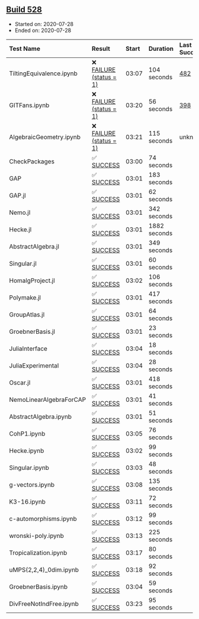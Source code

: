 ## [Build 528](https://oscarci.mathematik.uni-kl.de/job/oscar-stable/528/)

* Started on: 2020-07-28
* Ended on: 2020-07-28

| Test Name    | Result | Start | Duration | Last Success | First Failure |
|:-------------|:-------|:------|:---------|:-------------|:--------------|
| TiltingEquivalence.ipynb | ❌ [FAILURE (status = 1)](https://oscarci.mathematik.uni-kl.de/job/oscar-stable/528/artifact/logs/build-528/TiltingEquivalence.ipynb.log) | 03:07 | 104 seconds | [482](https://oscarci.mathematik.uni-kl.de/job/oscar-stable/482/) | [483](https://oscarci.mathematik.uni-kl.de/job/oscar-stable/483/) |
| GITFans.ipynb | ❌ [FAILURE (status = 1)](https://oscarci.mathematik.uni-kl.de/job/oscar-stable/528/artifact/logs/build-528/GITFans.ipynb.log) | 03:20 | 56 seconds | [398](https://oscarci.mathematik.uni-kl.de/job/oscar-stable/398/) | [399](https://oscarci.mathematik.uni-kl.de/job/oscar-stable/399/) |
| AlgebraicGeometry.ipynb | ❌ [FAILURE (status = 1)](https://oscarci.mathematik.uni-kl.de/job/oscar-stable/528/artifact/logs/build-528/AlgebraicGeometry.ipynb.log) | 03:21 | 115 seconds | unknown | unknown |
| CheckPackages | ✅ [SUCCESS](https://oscarci.mathematik.uni-kl.de/job/oscar-stable/528/artifact/logs/build-528/CheckPackages.log) | 03:00 | 74 seconds |  |  |
| GAP | ✅ [SUCCESS](https://oscarci.mathematik.uni-kl.de/job/oscar-stable/528/artifact/logs/build-528/GAP.log) | 03:01 | 183 seconds |  |  |
| GAP.jl | ✅ [SUCCESS](https://oscarci.mathematik.uni-kl.de/job/oscar-stable/528/artifact/logs/build-528/GAP.jl.log) | 03:01 | 62 seconds |  |  |
| Nemo.jl | ✅ [SUCCESS](https://oscarci.mathematik.uni-kl.de/job/oscar-stable/528/artifact/logs/build-528/Nemo.jl.log) | 03:01 | 342 seconds |  |  |
| Hecke.jl | ✅ [SUCCESS](https://oscarci.mathematik.uni-kl.de/job/oscar-stable/528/artifact/logs/build-528/Hecke.jl.log) | 03:01 | 1882 seconds |  |  |
| AbstractAlgebra.jl | ✅ [SUCCESS](https://oscarci.mathematik.uni-kl.de/job/oscar-stable/528/artifact/logs/build-528/AbstractAlgebra.jl.log) | 03:01 | 349 seconds |  |  |
| Singular.jl | ✅ [SUCCESS](https://oscarci.mathematik.uni-kl.de/job/oscar-stable/528/artifact/logs/build-528/Singular.jl.log) | 03:01 | 60 seconds |  |  |
| HomalgProject.jl | ✅ [SUCCESS](https://oscarci.mathematik.uni-kl.de/job/oscar-stable/528/artifact/logs/build-528/HomalgProject.jl.log) | 03:02 | 106 seconds |  |  |
| Polymake.jl | ✅ [SUCCESS](https://oscarci.mathematik.uni-kl.de/job/oscar-stable/528/artifact/logs/build-528/Polymake.jl.log) | 03:01 | 417 seconds |  |  |
| GroupAtlas.jl | ✅ [SUCCESS](https://oscarci.mathematik.uni-kl.de/job/oscar-stable/528/artifact/logs/build-528/GroupAtlas.jl.log) | 03:01 | 64 seconds |  |  |
| GroebnerBasis.jl | ✅ [SUCCESS](https://oscarci.mathematik.uni-kl.de/job/oscar-stable/528/artifact/logs/build-528/GroebnerBasis.jl.log) | 03:01 | 23 seconds |  |  |
| JuliaInterface | ✅ [SUCCESS](https://oscarci.mathematik.uni-kl.de/job/oscar-stable/528/artifact/logs/build-528/JuliaInterface.log) | 03:04 | 18 seconds |  |  |
| JuliaExperimental | ✅ [SUCCESS](https://oscarci.mathematik.uni-kl.de/job/oscar-stable/528/artifact/logs/build-528/JuliaExperimental.log) | 03:04 | 28 seconds |  |  |
| Oscar.jl | ✅ [SUCCESS](https://oscarci.mathematik.uni-kl.de/job/oscar-stable/528/artifact/logs/build-528/Oscar.jl.log) | 03:01 | 418 seconds |  |  |
| NemoLinearAlgebraForCAP | ✅ [SUCCESS](https://oscarci.mathematik.uni-kl.de/job/oscar-stable/528/artifact/logs/build-528/NemoLinearAlgebraForCAP.log) | 03:01 | 41 seconds |  |  |
| AbstractAlgebra.ipynb | ✅ [SUCCESS](https://oscarci.mathematik.uni-kl.de/job/oscar-stable/528/artifact/logs/build-528/AbstractAlgebra.ipynb.log) | 03:01 | 51 seconds |  |  |
| CohP1.ipynb | ✅ [SUCCESS](https://oscarci.mathematik.uni-kl.de/job/oscar-stable/528/artifact/logs/build-528/CohP1.ipynb.log) | 03:05 | 76 seconds |  |  |
| Hecke.ipynb | ✅ [SUCCESS](https://oscarci.mathematik.uni-kl.de/job/oscar-stable/528/artifact/logs/build-528/Hecke.ipynb.log) | 03:02 | 99 seconds |  |  |
| Singular.ipynb | ✅ [SUCCESS](https://oscarci.mathematik.uni-kl.de/job/oscar-stable/528/artifact/logs/build-528/Singular.ipynb.log) | 03:03 | 48 seconds |  |  |
| g-vectors.ipynb | ✅ [SUCCESS](https://oscarci.mathematik.uni-kl.de/job/oscar-stable/528/artifact/logs/build-528/g-vectors.ipynb.log) | 03:08 | 135 seconds |  |  |
| K3-16.ipynb | ✅ [SUCCESS](https://oscarci.mathematik.uni-kl.de/job/oscar-stable/528/artifact/logs/build-528/K3-16.ipynb.log) | 03:11 | 72 seconds |  |  |
| c-automorphisms.ipynb | ✅ [SUCCESS](https://oscarci.mathematik.uni-kl.de/job/oscar-stable/528/artifact/logs/build-528/c-automorphisms.ipynb.log) | 03:12 | 99 seconds |  |  |
| wronski-poly.ipynb | ✅ [SUCCESS](https://oscarci.mathematik.uni-kl.de/job/oscar-stable/528/artifact/logs/build-528/wronski-poly.ipynb.log) | 03:13 | 225 seconds |  |  |
| Tropicalization.ipynb | ✅ [SUCCESS](https://oscarci.mathematik.uni-kl.de/job/oscar-stable/528/artifact/logs/build-528/Tropicalization.ipynb.log) | 03:17 | 80 seconds |  |  |
| uMPS(2,2,4)_0dim.ipynb | ✅ [SUCCESS](https://oscarci.mathematik.uni-kl.de/job/oscar-stable/528/artifact/logs/build-528/uMPS-2-2-4-_0dim.ipynb.log) | 03:18 | 92 seconds |  |  |
| GroebnerBasis.ipynb | ✅ [SUCCESS](https://oscarci.mathematik.uni-kl.de/job/oscar-stable/528/artifact/logs/build-528/GroebnerBasis.ipynb.log) | 03:04 | 59 seconds |  |  |
| DivFreeNotIndFree.ipynb | ✅ [SUCCESS](https://oscarci.mathematik.uni-kl.de/job/oscar-stable/528/artifact/logs/build-528/DivFreeNotIndFree.ipynb.log) | 03:23 | 95 seconds |  |  |
